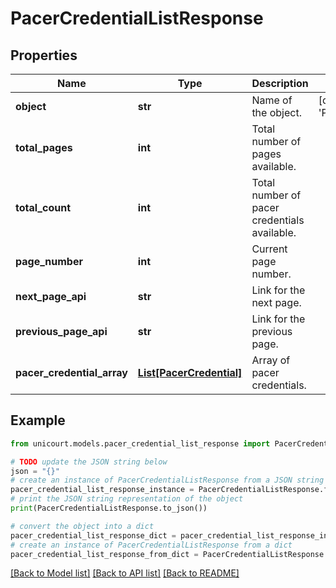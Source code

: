 # PacerCredentialListResponse


## Properties

Name | Type | Description | Notes
------------ | ------------- | ------------- | -------------
**object** | **str** | Name of the object. | [default to 'PacerCredentialListResponse']
**total_pages** | **int** | Total number of pages available. | 
**total_count** | **int** | Total number of pacer credentials available. | 
**page_number** | **int** | Current page number. | 
**next_page_api** | **str** | Link for the next page. | 
**previous_page_api** | **str** | Link for the previous page. | 
**pacer_credential_array** | [**List[PacerCredential]**](PacerCredential.md) | Array of pacer credentials. | 

## Example

```python
from unicourt.models.pacer_credential_list_response import PacerCredentialListResponse

# TODO update the JSON string below
json = "{}"
# create an instance of PacerCredentialListResponse from a JSON string
pacer_credential_list_response_instance = PacerCredentialListResponse.from_json(json)
# print the JSON string representation of the object
print(PacerCredentialListResponse.to_json())

# convert the object into a dict
pacer_credential_list_response_dict = pacer_credential_list_response_instance.to_dict()
# create an instance of PacerCredentialListResponse from a dict
pacer_credential_list_response_from_dict = PacerCredentialListResponse.from_dict(pacer_credential_list_response_dict)
```
[[Back to Model list]](../README.md#documentation-for-models) [[Back to API list]](../README.md#documentation-for-api-endpoints) [[Back to README]](../README.md)


